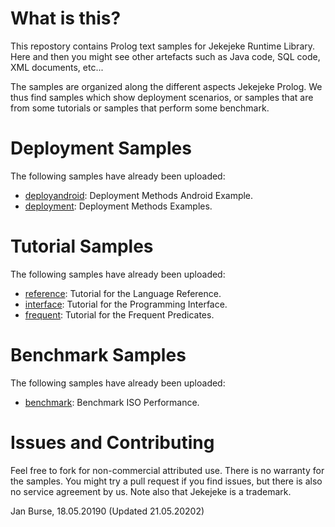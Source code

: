 # What is this?

This repostory contains Prolog text samples for Jekejeke
Runtime Library. Here and then you might see other artefacts
such as Java code, SQL code, XML documents, etc...

The samples are organized along the different aspects Jekejeke Prolog.
We thus find samples which show deployment scenarios, or samples
that are from some tutorials or samples that perform some benchmark.

# Deployment Samples

The following samples have already been uploaded:
- [deployandroid](https://github.com/jburse/jekejeke-samples/tree/master/jekrun/deployandroid):
  Deployment Methods Android Example.
- [deployment](https://github.com/jburse/jekejeke-samples/tree/master/jekrun/deployment):
  Deployment Methods Examples.

# Tutorial Samples

The following samples have already been uploaded:
- [reference](https://github.com/jburse/jekejeke-samples/tree/master/jekrun/reference):
  Tutorial for the Language Reference.
- [interface](https://github.com/jburse/jekejeke-samples/tree/master/jekrun/interface):
  Tutorial for the Programming Interface.
- [frequent](https://github.com/jburse/jekejeke-samples/tree/master/jekrun/frequent):
  Tutorial for the Frequent Predicates.

# Benchmark Samples

The following samples have already been uploaded:
- [benchmark](https://github.com/jburse/jekejeke-samples/tree/master/jekrun/benchmark):
  Benchmark ISO Performance.

# Issues and Contributing

Feel free to fork for non-commercial attributed use. There
 is no warranty for the samples. You might try a pull
request if you find issues, but there is also no service
agreement by us. Note also that Jekejeke is a trademark.

Jan Burse, 18.05.20190 (Updated 21.05.20202)

